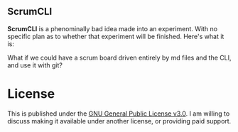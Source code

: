 ScrumCLI
--------

**ScrumCLI** is a phenominally bad idea made into an experiment. With no specific plan as to whether that experiment will be finished. Here's what it is:

What if we could have a scrum board driven entirely by md files and the CLI, and use it with git?


# License

This is published under the [GNU General Public License v3.0](LICENSE.md). I am willing to discuss making it available under another license, or providing paid support.

